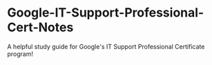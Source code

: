 # Google-IT-Support-Professional-Cert-Notes
A helpful study guide for Google's IT Support Professional Certificate program!
